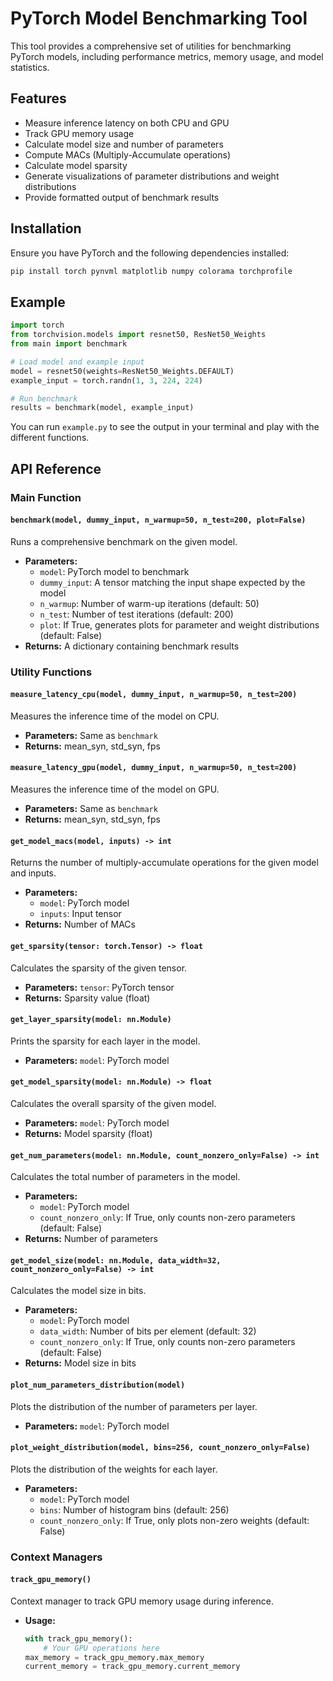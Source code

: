 # PyTorch Model Benchmarking Tool

This tool provides a comprehensive set of utilities for benchmarking PyTorch models, including performance metrics, memory usage, and model statistics.

## Features

- Measure inference latency on both CPU and GPU
- Track GPU memory usage
- Calculate model size and number of parameters
- Compute MACs (Multiply-Accumulate operations)
- Calculate model sparsity
- Generate visualizations of parameter distributions and weight distributions
- Provide formatted output of benchmark results

## Installation

Ensure you have PyTorch and the following dependencies installed:

```bash
pip install torch pynvml matplotlib numpy colorama torchprofile
```

## Example
```python 
import torch 
from torchvision.models import resnet50, ResNet50_Weights
from main import benchmark

# Load model and example input
model = resnet50(weights=ResNet50_Weights.DEFAULT)
example_input = torch.randn(1, 3, 224, 224)

# Run benchmark 
results = benchmark(model, example_input)
```
You can run ```example.py``` to see the output in your terminal and play with the different functions. 

## API Reference

### Main Function

#### `benchmark(model, dummy_input, n_warmup=50, n_test=200, plot=False)`

Runs a comprehensive benchmark on the given model.

- **Parameters:**
  - `model`: PyTorch model to benchmark
  - `dummy_input`: A tensor matching the input shape expected by the model
  - `n_warmup`: Number of warm-up iterations (default: 50)
  - `n_test`: Number of test iterations (default: 200)
  - `plot`: If True, generates plots for parameter and weight distributions (default: False)
- **Returns:** A dictionary containing benchmark results

### Utility Functions

#### `measure_latency_cpu(model, dummy_input, n_warmup=50, n_test=200)`

Measures the inference time of the model on CPU.

- **Parameters:** Same as `benchmark`
- **Returns:** mean_syn, std_syn, fps

#### `measure_latency_gpu(model, dummy_input, n_warmup=50, n_test=200)`

Measures the inference time of the model on GPU.

- **Parameters:** Same as `benchmark`
- **Returns:** mean_syn, std_syn, fps

#### `get_model_macs(model, inputs) -> int`

Returns the number of multiply-accumulate operations for the given model and inputs.

- **Parameters:**
  - `model`: PyTorch model
  - `inputs`: Input tensor
- **Returns:** Number of MACs

#### `get_sparsity(tensor: torch.Tensor) -> float`

Calculates the sparsity of the given tensor.

- **Parameters:** `tensor`: PyTorch tensor
- **Returns:** Sparsity value (float)

#### `get_layer_sparsity(model: nn.Module)`

Prints the sparsity for each layer in the model.

- **Parameters:** `model`: PyTorch model

#### `get_model_sparsity(model: nn.Module) -> float`

Calculates the overall sparsity of the given model.

- **Parameters:** `model`: PyTorch model
- **Returns:** Model sparsity (float)

#### `get_num_parameters(model: nn.Module, count_nonzero_only=False) -> int`

Calculates the total number of parameters in the model.

- **Parameters:**
  - `model`: PyTorch model
  - `count_nonzero_only`: If True, only counts non-zero parameters (default: False)
- **Returns:** Number of parameters

#### `get_model_size(model: nn.Module, data_width=32, count_nonzero_only=False) -> int`

Calculates the model size in bits.

- **Parameters:**
  - `model`: PyTorch model
  - `data_width`: Number of bits per element (default: 32)
  - `count_nonzero_only`: If True, only counts non-zero parameters (default: False)
- **Returns:** Model size in bits

#### `plot_num_parameters_distribution(model)`

Plots the distribution of the number of parameters per layer.

- **Parameters:** `model`: PyTorch model

#### `plot_weight_distribution(model, bins=256, count_nonzero_only=False)`

Plots the distribution of the weights for each layer.

- **Parameters:**
  - `model`: PyTorch model
  - `bins`: Number of histogram bins (default: 256)
  - `count_nonzero_only`: If True, only plots non-zero weights (default: False)

### Context Managers

#### `track_gpu_memory()`

Context manager to track GPU memory usage during inference.

- **Usage:**
  ```python
  with track_gpu_memory():
      # Your GPU operations here
  max_memory = track_gpu_memory.max_memory
  current_memory = track_gpu_memory.current_memory
  ```
